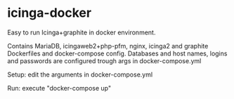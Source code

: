 # icinga-docker
Easy to run Icinga+graphite in docker environment.

Contains MariaDB, icingaweb2+php-pfm, nginx, icinga2 and graphite Dockerfiles and docker-compose config.
Databases and host names, logins and passwords are configured trough args in docker-compose.yml

Setup: edit the arguments in docker-compose.yml

Run: execute "docker-compose up"
